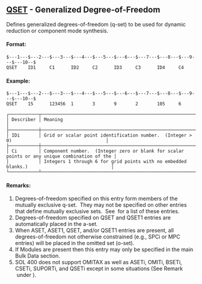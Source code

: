 ## [QSET](https://nexus.hexagon.com/documentationcenter/bundle/MSC_Nastran_2022.4/page/Nastran_Combined_Book/qrg/bulkqrs/TOC.QSET.xhtml) - Generalized Degree-of-Freedom

Defines generalized degrees-of-freedom (q-set) to be used for dynamic reduction or component mode synthesis.

#### Format:

```nastran
$---1---$---2---$---3---$---4---$---5---$---6---$---7---$---8---$---9---$---10--$
QSET    ID1     C1      ID2     C2      ID3     C3      ID4     C4              
```

#### Example:

```nastran
$---1---$---2---$---3---$---4---$---5---$---6---$---7---$---8---$---9---$---10--$
QSET    15      123456  1       3       9       2       105     6               
```

```text
┌───────────┬──────────────────────────────────────────────────────────────────────────────────────────────┐
│ Describer │ Meaning                                                                                      │
├───────────┼──────────────────────────────────────────────────────────────────────────────────────────────┤
│ IDi       │ Grid or scalar point identification number.  (Integer > 0)                                   │
├───────────┼──────────────────────────────────────────────────────────────────────────────────────────────┤
│ Ci        │ Component number.  (Integer zero or blank for scalar points or any unique combination of the │
│           │ Integers 1 through 6 for grid points with no embedded blanks.)                               │
└───────────┴──────────────────────────────────────────────────────────────────────────────────────────────┘
```

#### Remarks:

1. Degrees-of-freedom specified on this entry form members of the mutually exclusive q-set.  They may not be specified on other entries that define mutually exclusive sets.  See   for a list of these entries.
2. Degrees-of-freedom specified on QSET and QSET1 entries are automatically placed in the a-set.
3. When ASET, ASET1, QSET, and/or QSET1 entries are present, all   degrees-of-freedom not otherwise constrained (e.g., SPCi or MPC entries) will be placed in the omitted set (o-set).
4. If Modules are present then this entry may only be specified in the main Bulk Data section.
5. SOL 400 does not support OMITAX as well as ASETi, OMITi, BSETi, CSETi, SUPORTi, and QSETi except in some situations (See Remark   under  ).
